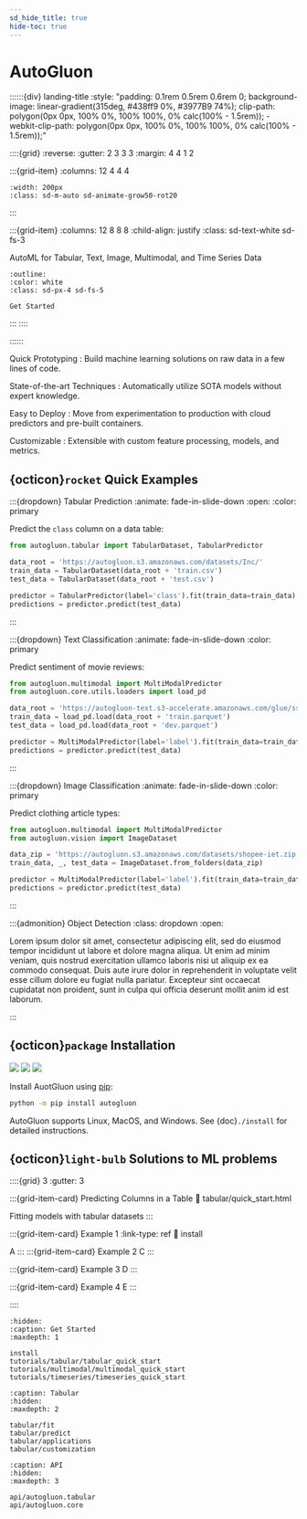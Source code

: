 ```yaml
---
sd_hide_title: true
hide-toc: true
---
```


# AutoGluon

::::::{div} landing-title
:style: "padding: 0.1rem 0.5rem 0.6rem 0; background-image: linear-gradient(315deg, #438ff9 0%, #3977B9 74%); clip-path: polygon(0px 0px, 100% 0%, 100% 100%, 0% calc(100% - 1.5rem)); -webkit-clip-path: polygon(0px 0px, 100% 0%, 100% 100%, 0% calc(100% - 1.5rem));"

::::{grid}
:reverse:
:gutter: 2 3 3 3
:margin: 4 4 1 2

:::{grid-item}
:columns: 12 4 4 4

```{image} ./_static/autogluon-s.png
:width: 200px
:class: sd-m-auto sd-animate-grow50-rot20
```
:::

:::{grid-item}
:columns: 12 8 8 8
:child-align: justify
:class: sd-text-white sd-fs-3

AutoML for Tabular, Text, Image, Multimodal, and Time Series Data

```{button-link} tabular/tabular_quick_start.html
:outline:
:color: white
:class: sd-px-4 sd-fs-5

Get Started
```

:::
::::

::::::

Quick Prototyping 
: Build machine learning solutions on raw data in a few lines of code.

State-of-the-art Techniques
: Automatically utilize SOTA models without expert knowledge.

Easy to Deploy
: Move from experimentation to production with cloud predictors and pre-built containers.

Customizable
: Extensible with custom feature processing, models, and metrics.

## {octicon}`rocket` Quick Examples

:::{dropdown} Tabular Prediction
:animate: fade-in-slide-down
:open:
:color: primary

Predict the `class` column on a data table:

```python
from autogluon.tabular import TabularDataset, TabularPredictor

data_root = 'https://autogluon.s3.amazonaws.com/datasets/Inc/'
train_data = TabularDataset(data_root + 'train.csv')
test_data = TabularDataset(data_root + 'test.csv')

predictor = TabularPredictor(label='class').fit(train_data=train_data)
predictions = predictor.predict(test_data)
```
:::


:::{dropdown} Text Classification
:animate: fade-in-slide-down
:color: primary

Predict sentiment of movie reviews:

```python
from autogluon.multimodal import MultiModalPredictor
from autogluon.core.utils.loaders import load_pd

data_root = 'https://autogluon-text.s3-accelerate.amazonaws.com/glue/sst/'
train_data = load_pd.load(data_root + 'train.parquet')
test_data = load_pd.load(data_root + 'dev.parquet')

predictor = MultiModalPredictor(label='label').fit(train_data=train_data)
predictions = predictor.predict(test_data)
```
:::

:::{dropdown} Image Classification
:animate: fade-in-slide-down
:color: primary

Predict clothing article types:

```python
from autogluon.multimodal import MultiModalPredictor
from autogluon.vision import ImageDataset

data_zip = 'https://autogluon.s3.amazonaws.com/datasets/shopee-iet.zip'
train_data, _, test_data = ImageDataset.from_folders(data_zip)

predictor = MultiModalPredictor(label='label').fit(train_data=train_data)
predictions = predictor.predict(test_data)
```
:::


:::{admonition} Object Detection
:class: dropdown
:open:

Lorem ipsum dolor sit amet, consectetur adipiscing elit, sed do eiusmod tempor incididunt ut labore et dolore magna aliqua. Ut enim ad minim veniam, quis nostrud exercitation ullamco laboris nisi ut aliquip ex ea commodo consequat. Duis aute irure dolor in reprehenderit in voluptate velit esse cillum dolore eu fugiat nulla pariatur. Excepteur sint occaecat cupidatat non proident, sunt in culpa qui officia deserunt mollit anim id est laborum.

:::

## {octicon}`package` Installation

![](https://img.shields.io/pypi/pyversions/autogluon)
![](https://img.shields.io/pypi/v/autogluon.svg)
![](https://img.shields.io/pypi/dm/autogluon)

Install AuotGluon using [pip](https://pip.pypa.io/en/stable/installation/): 

```bash
python -m pip install autogluon
```

AutoGluon supports Linux, MacOS, and Windows. See {doc}`./install` for detailed instructions. 


## {octicon}`light-bulb` Solutions to ML problems

::::{grid} 3
:gutter: 3

:::{grid-item-card}  Predicting Columns in a Table
:link: tabular/quick_start.html

Fitting models with tabular datasets
:::

:::{grid-item-card}  Example 1
:link-type: ref
:link: install

A
:::
:::{grid-item-card}  Example 2
C
:::

:::{grid-item-card}  Example 3
D
:::

:::{grid-item-card}  Example 4
E
:::

::::



```{toctree}
:hidden:
:caption: Get Started
:maxdepth: 1

install
tutorials/tabular/tabular_quick_start
tutorials/multimodal/multimodal_quick_start
tutorials/timeseries/timeseries_quick_start
```

```{toctree}
:caption: Tabular
:hidden:
:maxdepth: 2

tabular/fit
tabular/predict
tabular/applications
tabular/customization
```

```{toctree}
:caption: API
:hidden:
:maxdepth: 3

api/autogluon.tabular
api/autogluon.core
```

